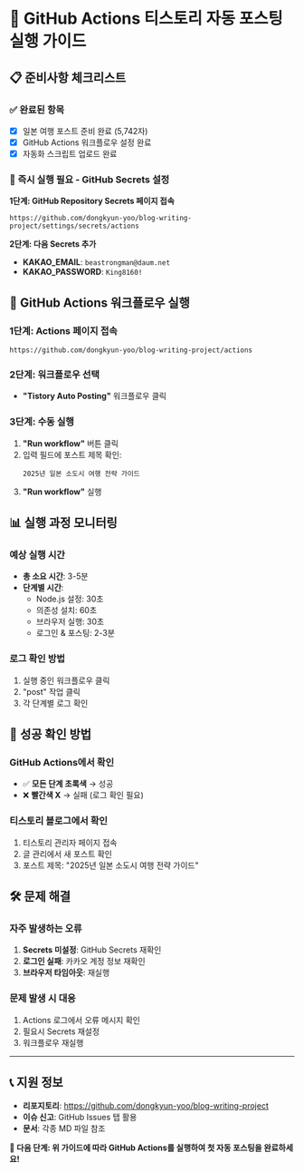 # 🚀 GitHub Actions 티스토리 자동 포스팅 실행 가이드

## 📋 준비사항 체크리스트

### ✅ 완료된 항목
- [x] 일본 여행 포스트 준비 완료 (5,742자)
- [x] GitHub Actions 워크플로우 설정 완료
- [x] 자동화 스크립트 업로드 완료

### 🔴 **즉시 실행 필요 - GitHub Secrets 설정**

**1단계: GitHub Repository Secrets 페이지 접속**
```
https://github.com/dongkyun-yoo/blog-writing-project/settings/secrets/actions
```

**2단계: 다음 Secrets 추가**
- **KAKAO_EMAIL**: `beastrongman@daum.net`
- **KAKAO_PASSWORD**: `King8160!`

## 🎯 **GitHub Actions 워크플로우 실행**

### 1단계: Actions 페이지 접속
```
https://github.com/dongkyun-yoo/blog-writing-project/actions
```

### 2단계: 워크플로우 선택
- **"Tistory Auto Posting"** 워크플로우 클릭

### 3단계: 수동 실행
1. **"Run workflow"** 버튼 클릭
2. 입력 필드에 포스트 제목 확인:
   ```
   2025년 일본 소도시 여행 전략 가이드
   ```
3. **"Run workflow"** 실행

## 📊 실행 과정 모니터링

### 예상 실행 시간
- **총 소요 시간**: 3-5분
- **단계별 시간**:
  - Node.js 설정: 30초
  - 의존성 설치: 60초
  - 브라우저 실행: 30초
  - 로그인 & 포스팅: 2-3분

### 로그 확인 방법
1. 실행 중인 워크플로우 클릭
2. "post" 작업 클릭
3. 각 단계별 로그 확인

## 🎊 성공 확인 방법

### GitHub Actions에서 확인
- ✅ **모든 단계 초록색** → 성공
- ❌ **빨간색 X** → 실패 (로그 확인 필요)

### 티스토리 블로그에서 확인
1. 티스토리 관리자 페이지 접속
2. 글 관리에서 새 포스트 확인
3. 포스트 제목: "2025년 일본 소도시 여행 전략 가이드"

## 🛠️ 문제 해결

### 자주 발생하는 오류
1. **Secrets 미설정**: GitHub Secrets 재확인
2. **로그인 실패**: 카카오 계정 정보 재확인
3. **브라우저 타임아웃**: 재실행

### 문제 발생 시 대응
1. Actions 로그에서 오류 메시지 확인
2. 필요시 Secrets 재설정
3. 워크플로우 재실행

---

## 📞 지원 정보

- **리포지토리**: https://github.com/dongkyun-yoo/blog-writing-project
- **이슈 신고**: GitHub Issues 탭 활용
- **문서**: 각종 MD 파일 참조

**🎯 다음 단계: 위 가이드에 따라 GitHub Actions를 실행하여 첫 자동 포스팅을 완료하세요!**